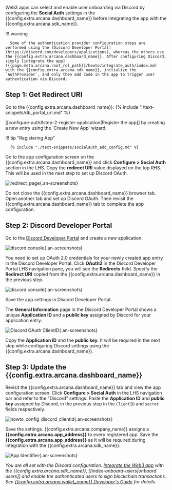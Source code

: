 
Web3 apps can select and enable user onboarding via Discord by configuring the **Social Auth** settings in the {{config.extra.arcana.dashboard_name}} before integrating the app with the {{config.extra.arcana.sdk_name}}.

!!! warning

      Some of the authentication provider configuration steps are performed using the [Discord Developer Portal](https://discord.com/developers/applications), whereas the others use the {{config.extra.arcana.dashboard_name}}. After configuring Discord, simply [integrate the app]({{page.meta.arcana.root_rel_path}}/howto/integrate_auth/index.md) with the {{config.extra.arcana.sdk_name}}, initialize the `AuthProvider`, and only then add code in the app to trigger user authentication via Discord.
      
## Step 1: Get Redirect URI

Go to the {{config.extra.arcana.dashboard_name}}: {% include "./text-snippets/db_portal_url.md" %} 

[[configure-auth#step-2-register-application|Register the app]] by creating a new entry using the 'Create New App' wizard. 

!!! tip "Registering App"
    
      {% include "./text-snippets/socialauth_add_config.md" %}

Go to the app configuration screen on the {{config.extra.arcana.dashboard_name}} and click **Configure > Social Auth** section in the LHS. Copy the **redirect URI** value displayed on the top RHS.  This will be used in the next step to set up Discord OAuth.

![redirect_page](/img/an_dApp_config_redirect_uri.png){.an-screenshots}

Do not close the  {{config.extra.arcana.dashboard_name}} browser tab. Open another tab and set up Discord OAuth. Then revisit the  {{config.extra.arcana.dashboard_name}} tab to complete the app configuration.

## Step 2: Discord Developer Portal

Go to the [Discord Developer Portal](https://discord.com/developers/applications) and create a new application. 

![discord console](/img/an_dApp_discord_dev_console.png){.an-screenshots}

You need to set up OAuth 2.0 credentials for your newly created app entry in the Discord Developer Portal. Click **OAuth2** in the Discord Developer Portal LHS navigation pane, you will see the **Redirects** field. Specify the **Redirect URI** copied from the  {{config.extra.arcana.dashboard_name}} in the previous step. 

![discord console](/img/an_dApp_discord_dev_oauth_uri.png){.an-screenshots}

Save the app settings in Discord Developer Portal. 

The **General Information** page in the Discord Developer Portal shows a unique **Application ID** and a **public key** assigned by Discord for your application entry. 

![Discord OAuth ClientID](/img/an_dApp_discord_clientID.png){.an-screenshots}

Copy the **Application ID** and the **public key**. It will be required in the next step while configuring Discord settings using the  {{config.extra.arcana.dashboard_name}}.

## Step 3: Update the {{config.extra.arcana.dashboard_name}}

Revisit the {{config.extra.arcana.dashboard_name}} tab and view the app configuration screen. Click **Configure > Social Auth** in the LHS navigation bar and refer to the "Discord" settings. Paste the **Application ID** and **public key** assigned by Discord, in the previous step in the `ClientID` and `secret` fields respectively. 

![howto_config_discord_clientid](/img/an_dApp_discord_config.png){.an-screenshots}

Save the settings. {{config.extra.arcana.company_name}} assigns a **{{config.extra.arcana.app_address}}** to every registered app. Save the **{{config.extra.arcana.app_address}}** as it will be required during integration with the {{config.extra.arcana.sdk_name}}. 

![App Identifier](/img/an_db_app_address.png){.an-screenshots}

*You are all set with the Discord configuration. [Integrate the Web3 app]({{page.meta.arcana.root_rel_path}}/howto/integrate_auth/index.md) with the {{config.extra.arcana.sdk_name}}, [[index-onboard-users|onboard users]] and enable the authenticated users to sign blockchain transactions. See [{{config.extra.arcana.wallet_name}} Developer's Guide]({{page.meta.arcana.root_rel_path}}/howto/arcana_wallet/index.md) for details.*
